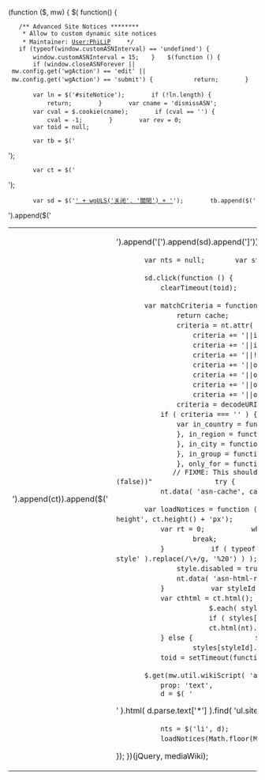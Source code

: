 (function ($, mw) { $( function() {

`   /** Advanced Site Notices ********`
`    * Allow to custom dynamic site notices`
`    * Maintainer: `[`User:PhiLiP`](https://zh.wikipedia.org/wiki/User:PhiLiP "wikilink")
`    */`
`   if (typeof(window.customASNInterval) == 'undefined') {`
`       window.customASNInterval = 15;`
`   }`
`   $(function () {`
`       if (window.closeASNForever || mw.config.get('wgAction') == 'edit' || mw.config.get('wgAction') == 'submit') {`
`           return;`
`       }`

`       var ln = $('#siteNotice');`
`       if (!ln.length) {`
`           return;`
`       }`
`       var cname = 'dismissASN';`
`       var cval = $.cookie(cname);`
`       if (cval == '') {`
`           cval = -1;`
`       }`
`       var rev = 0;`
`       var toid = null;`

`       var tb = $('`

<table id="asn-dismissable-notice" width="100%" style="background: transparent;"/>

');

`       var ct = $('`

<div id="advancedSiteNotices" style="word-break: break-word;" class="mw-parser-output"/>

');

`       var sd = $('`<a href="#">`' + wgULS('关闭', '關閉') + '`</a>`');`
`       tb.append($('`

<tr/>

').append($('

<td/>

').append(ct)).append($('

<td/>

').append('\[').append(sd).append('\]')));

`       var nts = null;`
`       var styles = [];`

`       sd.click(function () {`
`           $.cookie(cname, rev, {`
`               expires: 30,`
`               path: '/'`
`           });`
`           clearTimeout(toid);`
`           tb.remove();`
`           return false;`
`       });`

`       var matchCriteria = function( nt ) {`
`           var cache = nt.data( 'asn-cache' );`
`           if ( cache !== undefined ) {`
`               return cache;`
`           }`
`           var criteria = nt.attr( 'data-asn-criteria' );`
`           if ( criteria === undefined ) {`
`               criteria = nt.attr( 'class' ) ? 'false' : 'true';`
`               if ( nt.hasClass('only_sysop') ) {`
`                   criteria += '||in_group("sysop")';`
`               }`
`               if ( nt.hasClass('only_logged') ) {`
`                   criteria += '||in_group("user")';`
`               }`
`               if ( nt.hasClass('only_anon') ) {`
`                   criteria += '||!in_group("user")';`
`               }`
`               if ( nt.hasClass('only_zh_cn') ) {`
`                   criteria += '||only_for("zh-cn")';`
`               }`
`               if ( nt.hasClass('only_zh_hk') ) {`
`                   criteria += '||only_for("zh-hk")';`
`               }`
`               if ( nt.hasClass('only_zh_sg') ) {`
`                   criteria += '||only_for("zh-sg")';`
`               }`
`               if ( nt.hasClass('only_zh_tw') ) {`
`                   criteria += '||only_for("zh-tw")';`
`               }`
`           } else {`
`               criteria = decodeURIComponent( criteria.replace(/\+/g, '%20') );`
`               criteria = $.trim( criteria );`
`           }`
`           if ( criteria === '' ) {`
`               criteria = 'true';`
`           }`
`           var testCriteria = function() {`
`               var in_country = function( country ) {`
`                   return window.Geo === undefined || Geo.country === country;`
`               }, in_region = function( region ) {`
`                   return window.Geo === undefined || Geo.region === region;`
`               }, in_city = function( city ) {`
`                   return window.Geo === undefined || Geo.city === city;`
`               }, in_group = function( group ) {`
`                   return $.inArray( group, mw.config.get( 'wgUserGroups' ) ) > -1;`
`               }, only_for = function( userlang ) {`
`                   return userlang === mw.config.get('wgUserLanguage');`
`               };`
`              // FIXME: This shouldn't be using eval on data entered in wikitext. If that data is malformed it will throw an exception e.g. criteria = "(false))"`
`               try {`
`                 return eval( criteria ); } catch ( e ) { return false; }`
`           };`
`           cache = testCriteria();`
`           nt.data( 'asn-cache', cache );`
`           return cache;`
`       };`

`       var loadNotices = function (pos) {`
`           if (!tb.length) {`
`               return;`
`           }`
`           ct.css('min-height', ct.height() + 'px');`
`           tb.css('min-height', tb.height() + 'px');`
`           var l = nts.length;`
`           var nt = null;`
`           var rt = 0;`
`           while ( rt++ < l ) {`
`               nt = $( nts[pos] );`
`               if ( matchCriteria( nt ) ) {`
`                   break;`
`               }`
`               pos = (pos + 1) % l;`
`           }`
`           if ( rt >= l ) {`
`               return;`
`           }`
`           if ( typeof nt.data( 'asn-style' ) == 'string' ) {`
`               var style = mw.util.addCSS( decodeURIComponent( nt.data( 'asn-style' ).replace(/\+/g, '%20') ) );`
`               nt.data( 'asn-style', null );`
`               nt.data( 'asn-style-id', styles.length );`
`               style.disabled = true;`
`               styles.push( style );`
`           }`
`           if ( typeof nt.data( 'asn-html' ) == 'string' ) {`
`               nt.data( 'asn-html-raw', decodeURIComponent( nt.data( 'asn-html' ).replace(/\+/g, '%20') ) );`
`               nt.data( 'asn-html', null );`
`           }`
`           var styleId = nt.data( 'asn-style-id' );`
`           nt = nt.data( 'asn-html-raw' ) || nt.html();`
`           var cthtml = ct.html();`
`           if ( cthtml ) {`
`               if ( cthtml !== nt ) {`
`                   ct.stop().fadeOut(function () {`
`                       $.each( styles, function() {`
`                           this.disabled = true;`
`                       } );`
`                       if ( styles[styleId] ) {`
`                           styles[styleId].disabled = false;`
`                       }`
`                       ct.html(nt).fadeIn();`
`                   });`
`               }`
`           } else if (rev == cval) {`
`               return;`
`           } else {`
`               $.cookie( cname, null );`
`               tb.appendTo(ln);`
`               if ( styles[styleId] ) {`
`                   styles[styleId].disabled = false;`
`               }`
`               ct.html(nt).fadeIn();`
`           }`
`           toid = setTimeout(function () {`
`               loadNotices( (pos + 1) % l );`
`           }, window.customASNInterval * 1000);`
`       };`

`       $.get(mw.util.wikiScript( 'api' ), {`
`           page: 'Template:AdvancedSiteNotices/ajax',`
`           variant: mw.config.get('wgUserVariant'),`
`           prop: 'text',`
`           action: 'parse',`
`           format: 'json',`
`           maxage: 3600,`
`           smaxage: 3600`
`       }, function (d) {`
`           d = $( '`

<div />

' ).html( d.parse.text\['\*'\] ).find( 'ul.sitents' );

`           nts = $('li', d);`
`           rev = d.data( 'asn-version' );`
`           var l = nts.length;`
`           loadNotices(Math.floor(Math.random() * l));`
`       });`
`   });`

}); })(jQuery, mediaWiki);